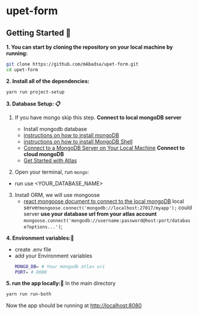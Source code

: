 # upet-form

## Getting Started 📣
**1. You can start by cloning the repository on your local machine by running:**

```sh
git clone https://github.com/mAbadsa/upet-form.git
cd upet-form
```

**2. Install all of the dependencies:**

```sh
yarn run project-setup
```
**3. Database Setup: 📋**

1. If you have mongo skip this step.
  **Connect to local mongoDB server**
   - Install mongodb database
   - [instructions on how to install mongoDB](https://www.mongodb.com/docs/manual/administration/install-on-linux/)
   - [instructions on how to install MongoDB Shell](https://www.mongodb.com/docs/mongodb-shell/?_ga=2.146147763.604431809.1648843607-1173777031.1648843607)
   - [Connect to a MongoDB Server on Your Local Machine](https://www.mongodb.com/docs/manual/installation/)
  **Connect to cloud mongoDB**
    - [Get Started with Atlas](https://www.mongodb.com/docs/atlas/getting-started/#get-started-with-atlas)

2. Open your terminal, run `mongo`:
  - run use <YOUR_DATABASE_NAME>
3. Install ORM, we will use mongoose
   - [react mongoose document to connect to the local mongoDB](https://mongoosejs.com/docs/connections.html)
     local server`mongoose.connect('mongodb://localhost:27017/myapp');`
     could server **use your database url from your atlas account** `mongoose.connect('mongodb://username:password@host:port/database?options...')`;


**4. Environment variables:🔑**
- create .env file
- add your Environment variables
    ```sh
    MONGO_DB= # Your mongodb atlas uri
    PORT= # 8080
    ```
**5. run the app locally:🔌**
In the main directory
```sh
yarn run run-both
```

Now the app should be running at [http://localhost:8080](http://localhost:8080)

